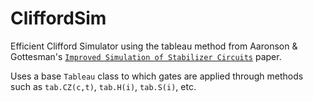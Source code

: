# CliffordSim
 Efficient Clifford Simulator using the tableau method from Aaronson & Gottesman's
 [`Improved Simulation of Stabilizer Circuits`](https://arxiv.org/pdf/quant-ph/0406196) paper.

 Uses a base `Tableau` class to which gates are applied through methods such as `tab.CZ(c,t)`, `tab.H(i)`, `tab.S(i)`, etc.
